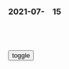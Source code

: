 ### 2021-07-　15

```tip
```

<table id="tbc" style="white-space: pre-wrap">
</table>
<button onclick="toggleb()">toggle</button>
<pre id="prr" style="display: none">
<!-- 🍅<br>　<hr>🍑 -->

鬼谷子告诉我们：主观臆断使人盲目，产生对事业的危害
https://baijiahao.baidu.com/s?id=1597511474842851966&wfr=spider&for=pc

y视知名主持人"翻车"了
https://www.thepaper.cn/newsDetail_forward_8956911

想当然，汉语成语，凭唯心主义的没有根据的推测来断定，指臆断，不根据实际情况，以为事情和结论一定是如此，单凭自己的主观看法下结论。

四风”的哲学剖析
http://politics.people.com.cn/n/2013/0909/c70731-22855340.html

四风”有其复杂而深刻的sh历史和思想理论根源。就哲学层面而言，则是违背马克思主义唯物辩证法、认识论、价值观和历史观，在思想上行为上表现出来的形而上学、唯心主义和极端个人主义。

实践是检验真理的唯一标准
http://www.people.com.cn/item/20years/newfiles/b1020.html

由于“s人帮”的
破坏和他们控z下的舆l工具大量的歪曲x传，把这个
问题搞得混乱不堪。

怎样区别真理与谬误呢？一八四五年，马克思就提
出了检验真理的标准问题：“人的思维是否具有客观的
真理性，这并不是一个理论的问题，而是一个实践的问
题。人应该在实践中证明自己思维的真理性，即自己思
维的现实性和力量，亦即自己思维的此岸性。关于离开
实践的思维是否具有现实性的争论，是一个纯粹经院哲
学的问题。

什么亡我之心不死，我看是神经病
http://news.hexun.com/2021-03-26/203283204.html

精神病学】常见的精神疾病-被迫害妄想症是怎么一回事
https://www.bilibili.com/video/av629647265/

妄想是指没有客观原因，出现了一个荒谬的想法。

患者往往会基于妄想出于恐惧状态，感觉被人议l，诬陷，遭人暗算或者财产被劫等等。患者往往伴有伤人或者自残的一个企图。如不早诊断早治疗，会酿成大祸。

发生妄想症的人往往有着一些特殊的性格缺陷，比如主观，敏感，多疑，自我中心，好幻想等等。

第一，通常无法看清自我界限，分不清自己与他人的看法，容易混淆概念。
第二，缺乏对他人的信赖，总觉得周围人对他有敌意。
第三，常常以自我为中心，敏感且自私自利。
第四，不能正确的认识自我，缺乏认识自我的动机与态度。
第五，内心确实有一些他个人认为不可告人的一些秘密。

我们正常的担心，某些不好的事情会发生，这种担心是可以解除，可以逆转的。而被害妄想是解除不了的，没法被说服，他本人对被害是深信不疑的。

弹幕：怎么全中呢。。。
弹幕：过于真实
弹幕：你再骂！

银英永远牛b
　美g亡我之心不死

虚空奈落201　
　病入膏肓

-OZON　
　确实是这样

朝夜雾y　
　我觉得这个不是妄想是事实

平安女人202　
　这不是妄想。你是公知吧

z本主义亡我之心不死，愚蠢的唯心主义者-40
https://tieba.baidu.com/p/4793286531

亡我之心不死
https://www.baidu.com/s?word=%E4%BA%A1%E6%88%91%E4%B9%8B%E5%BF%83%E4%B8%8D%E6%AD%BB

社评：zgGDP让美g遏制狂们心里咯噔一下
https://baijiahao.baidu.com/s?id=1705343654055620312&wfr=spider&for=pc

38岁设计师心里老是“咯噔一下”，什么原因？心血管医生告诉你
https://baijiahao.baidu.com/s?id=1704759950122725137&wfr=spider&for=pc

千人接种辉瑞、莫德纳后患心肌炎！美FDA加注“心脏炎症”警告
https://new.qq.com/omn/20210626/20210626A03EHC00.html

全美截至6月11日已接种共约3亿剂mRNA疫苗，其中报告了超过1200例的心肌炎或心包膜炎，病例主要集中在16岁以上青少年和年轻人，通常发生在第二剂疫苗接种后的数天之内，以男性患者明显较多。

我们都是熊孩子
https://tb1.bdstatic.com/tb/cms/frs/bg/default_head20141014.jpg

李kq：无论涉及到什么单位、什么层次，都要一查到底，严肃追责
https://baijiahao.baidu.com/s?id=1705326718775026076&wfr=spider&for=pc

lucian198　
　z理好久不见，您辛苦了！保重身体啊。您是真心为g为m，不争名利的人。

yongshengm　
　是的，低调、务实、勤勉的lz理，让人崇敬

这热度，蹭得好
https://baijiahao.baidu.com/s?id=1705322164387118020&wfr=spider&for=pc

在电影的前半部分，他脸上最常出现的就是这种呆滞而又茫然的表情。

https://pics3.baidu.com/feed/c8ea15ce36d3d539ff5316a72d792758342ab06a.jpeg?token=b1852c195e13366dc6155c0ec44b81bf

求求你，就让我带他去做亲子鉴定好不好
https://v.qq.com/x/page/m3138rihyii.html

美术经典中的d史｜五s运动：定格那热血澎湃的时刻
https://xw.qq.com/amphtml/20210303A08S2B00

https://inews.gtimg.com/newsapp_bt/0/13234964415/

美术经典中的d史｜油画《五s运动
https://www.sohu.com/a/457033534_120214188

视频未通过s核

外j部：m主不能只用西方意s形态和价值观定义
https://export.shobserver.com/baijiahao/html/385986.html

操k舆l s动仇恨 祸乱他g
https://baijiahao.baidu.com/s?id=1705254634577298870&wfr=spider&for=pc

dvd_i　
　对呀！这篇文章还说美国，它本身不就是在干他说美国干的事情吗——操k舆l s动仇恨 祸乱他g

假的u　
　对自己人好点，没什么事情不能解决
`保民而王，莫之能御也`
`各欲正己也，焉用战`

操k舆l s动仇恨 祸乱他g
https://baijiahao.baidu.com/s?id=1705220303651867384&wfr=spider&for=pc

龙和f
　原来是说美g

网络评l引导（一
http://xuexi.12371.cn/2016/02/19/VIDE1455862823411830.shtml

网络评l要主动引导舆q
https://www.fx361.com/page/2016/1031/297255.shtml

以巴虽然停火了，但仇恨的种子还深埋在那里
https://www.163.com/dy/article/GAJDA22V055280FX.html

一个鬼子都不留》中的抗日英雄
https://baijiahao.baidu.com/s?id=1562393771346392&wfr=spider&for=pc

李光耀对话邓xp：zg必须停止g命输出
https://cul.sohu.com/20110714/n313398352.shtml

每天玩游戏，不如做建模来赚钱
https://i0.hdslb.com/bfs/sycp/creative_img/202012/c88395907fb0c3df0e93b5657ac331ce.jpg

奋斗者协议”是变着法地压榨打工者的剩余价值和劳动剩余时间
https://new.qq.com/omn/20200904/20200904A06B3100.html

l导以培养的名义压榨你！看看你中了几点
https://baijiahao.baidu.com/s?id=1697665339074918187&wfr=spider&for=pc

一个人要是一直不睡觉，能够存活多久？别轻易尝试
https://www.163.com/dy/article/GEUTD51K0511N668.html

新时代的打工人们，每天996，熬夜已经是家常便饭了，

996，715，007，大小周工作制都是啥？猜猜哪个更惨
https://xw.qq.com/cmsid/20201125A0CP0G00

过度加班是对员工的盘剥，996和007到底压榨了多少时间
https://baijiahao.baidu.com/s?id=1695920114637631077&wfr=spider&for=pc

除了“996”，又来了个“715”，时间惨遭“压榨”，打工人真难
https://xw.qq.com/cmsid/20201205A0FDQA00

上五休二真那么难？从996到715，打工人还有多少时间能被压榨
https://www.163.com/dy/article/G61KSJ1G054255AJ.html

1817年，sh主义者罗伯特·欧文率先提出了8小时工作制。在当时，美国和欧洲的许多gj，正逐渐从z本主义走向帝g主义，榨取工人们的剩余价值，维持z本主义的高速运转。当时，大多数工人每天都要工作14至16个小时，部分甚至高达18个小时以上，但所获得的报酬却很低，几乎完全沦为了资z本家们的“赚钱机器

https://nimg.ws.126.net/?url=http%3A%2F%2Fdingyue.ws.126.net%2F2021%2F0326%2Faff1214ap00qqkn5a00f2d000hs00a2p.png&thumbnail=650x2147483647&quality=80&type=jpg

元龙中最会花钱的女主，挥金如土却最受宠，王胜：你开心就好
https://www.sohu.com/a/477541027_120194115

https://p7.itc.cn/images01/20210715/c59fed58d4da494ab01eced5339b3111.png
https://p3.itc.cn/images01/20210715/ef9152e14dc849e3b2976e431e790bd7.png

处20天对象女孩被拉黑，折腾没了18.9万，只剩下3000多双鞋
https://baijiahao.baidu.com/s?id=1705222247311627149&wfr=spider&for=pc

苏昕_凌x
　如果这男的不是有钱人，条件一般，应该也不会搭理吧！做人做那么势力，被骗一点都不奇怪，你不贪别人东西，别人怎么骗你？

只为一见你一m
　老实本分的男人，她们看不上。会来事的渣男被她们当成宝。被骗 被坑了又来卖惨，

半根小熊m
　不正经去谈恋爱，觉得别人有钱，第一次见面立马同意，呵呵，骗子就是利用这点，那些pua套路不也是从伪富二代开始的，真的是我觉得这种人一点都不可怜，为了钱而被骗财骗色

董明洋生活纪s
　是的 还不是想傍大款 有什么可怜的？

因果小百k
　的确，因为她太盲目轻信，容易被感动，恋爱脑真可怜可耻，才会被骗财骗色。
　　学会识人是女人的重要课程，必不可少。

天天都迷h
　再精明的的女人也会遇到那个能克她的男人！每个少女都有一颗希望遇见白马王子的心

世行首席经济学家笔下印度g僚主义：“先生”一词的使用频次是“平均每分钟16次
https://world.huanqiu.com/article/43wW45uA1kk

特朗普在白宫的“最后疯狂”被曝光！美媒：比我们想象的还要糟糕
https://baijiahao.baidu.com/s?id=1705286970395735567&wfr=spider&for=pc

在首都华盛顿的一次示w活动中，出于安全考虑，特朗普被暂时送入白宫地堡，但嗅觉敏锐的《纽约时报》很快就将总统的这一狼狈之举曝光，引发了特朗普的震怒，他扬言要“处决掉”向媒体泄密之人。当时，一众幕僚大气不敢出，尽量避免与总统进行目光接触。
　当时随着各地k议活动愈演愈烈，特朗普多次提出调遣j队进行镇y，遭到参谋长联席会议主席马克·米利的多次驳斥。在白宫战情室的一次会议中，特朗普再次添油加醋地渲染着各地的暴力抗议，并要求米利“指挥j队”。米利解释称，自己在白宫只是一个顾问，并非j事指挥g。彻底失去耐心的特朗普当众爆出粗口：“我说，我他妈要让你负责领j！”米利也咆哮道：“我说这事我干不了！”特朗普再爆粗口：“你他妈敢对我这么说话！”米利向其他与会者嚷道：“该死的！你们这一屋子懂法的，就没一个人告诉他我的法律责q是什么吗？”时任司法部长巴尔只得接话称：“总统先生，米利说得对。

为了威逼巴尔对所谓的“选举舞弊”展开调查，特朗普在一次会晤中对前者拍桌咆哮，脸涨得通红，如同“疯子

书中有章节重点刻画了特朗普身边的“佞臣”。去年大选日当晚，特朗普的私人律师朱利安尼喝得醉醺醺地告诉特朗普，“你直接宣布获胜就行”——而当时多州计票结果都尚未得出，白宫多名官员均认为此法不妥。特朗普败选后，又是朱利安尼竭尽全力为“选举舞弊”的特大谎言添油加醋。
　有内部知情人员这样讽刺当时白宫内的氛围：“家里要是有个开豪车的‘酷叔叔’，成天带着你的孩子看电影、四处玩耍，那父母再有责任心也很难教孩子学好。

在凤凰古城写影评的刺h
　美国报刊刊登的东西，你还真的全信？ 不应该吧！你应该更全面客观一点。

谢霆锋ALj5z
　是的，，，好的全信，坏的假新闻

三点水D　
　人家在报自家的，别人还要怎么客观

木头疙瘩online
　我会选择性的相信。

guo14040　
　川普对我d我g的贡献是常人难以想象和达到的，在我gmz复x道路上发挥了不可替代的作用。不要因为他的外表和g籍而不公正的看待他，不要考虑美国rm的感受，支持他，鼓励他，为他打call

户外达77　
　米利不畏强q，不怕犯上，时刻铭记法律赋予的责任义务，厉害

MLNA之197　
　对一个都下台半年的美国人如此不遗余力地口诛笔伐？~你这是得多怕他啊

jasonge200　
　看看川普通知都经历了什么，川普同志一个人战斗在美帝的心脏，而我们却都不知道，太让人痛心了

<!-- 🍅<br>　<hr>🍑 -->
</pre>

<script src="https://cdn.jsdelivr.net/npm/jquery@3.5.1/dist/jquery.min.js"></script>

<link rel="stylesheet" href="https://cdn.jsdelivr.net/gh/fancyapps/fancybox@3.5.7/dist/jquery.fancybox.min.css" />
<script src="https://cdn.jsdelivr.net/gh/fancyapps/fancybox@3.5.7/dist/jquery.fancybox.min.js"></script>

<script type="text/javascript">

setTimeout(function(){
  tbc.innerHTML = parseURL(prr.innerHTML);
},0);

var __urlRegex = /(\b(https?|ftp|file):\/\/[-A-Z0-9+&@#\/%?=~_|!:,.;]*[-A-Z0-9+&@#\/%=~_|])/ig;
var __imgRegex = /\.(?:jpe?g|gif|png)$/i;

function parseURL($string){

    var exp = __urlRegex;
    return $string.replace(exp,function(match){
            __imgRegex.lastIndex=0;
            if(__imgRegex.test(match)){
                return '<a data-fancybox="gallery" href="' + match.replace("/p=700", "")
                 + '"><img src="' + match.replace("/p=700", "")+'" width="64"></a>';
            }
            else{
                return '<a href="' + match + '" target="_blank">' + match + '</a>';
            }
        }
    );
}

function toggleb() {
  var x = document.getElementById("prr");
  if (x.style.display === "none") {
    x.style.display = "";
  } else {
    x.style.display = "none";
  }
}

</script>
